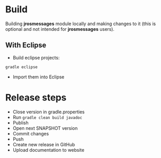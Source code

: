 # Build

Building **jrosmessages** module locally and making changes to it (this is optional and not intended for **jrosmessages** users).

## With Eclipse

- Build eclipse projects:

``` bash
gradle eclipse
```

- Import them into Eclipse

# Release steps

- Close version in gradle.properties
- Run `gradle clean build javadoc`
- Publish
- Open next SNAPSHOT version
- Commit changes
- Push
- Create new release in GitHub
- Upload documentation to website
